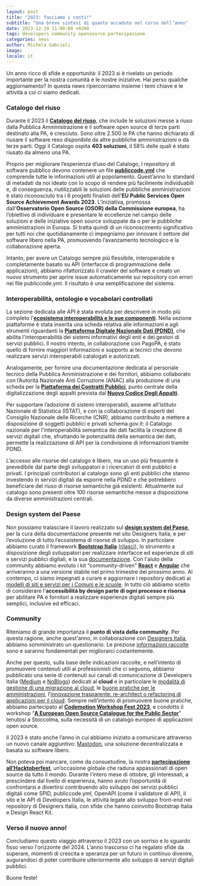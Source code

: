 ```yaml
---
layout: post
title: "2023: facciamo i conti!"
subtitle: "Una breve sintesi di quanto accaduto nel corso dell’anno"
date: 2023-12-19 11:00:00 +0200
tags: developers community opensource partecipazione
categories: news
author: Michela Gabrieli
image:
locale: it
---
```



Un anno ricco di sfide e opportunità: il 2023 si è rivelato un periodo importante per la nostra comunità e le nostre iniziative. Hai perso qualche aggiornamento? In questa news ripercorriamo insieme i temi chiave e le attività a cui ci siamo dedicati. 

### Catalogo del riuso

Durante il 2023 il **[Catalogo del riuso](https://developers.italia.it/it/software)**, che include le soluzioni messe a riuso dalla Pubblica Amministrazione e il software open source di terze parti destinato alla PA, è cresciuto. Sono oltre 2.500 le PA che hanno dichiarato di riusare il software reso disponibile da altre pubbliche amministrazioni o da terze parti. Oggi il Catalogo ospita **403 soluzioni**, il 58% delle quali è stato riusato da almeno una PA.  

Proprio per migliorare l’esperienza d’uso del Catalogo, i repository di software pubblico devono contenere un file **[publiccode.yml](https://docs.italia.it/italia/developers-italia/publiccodeyml/it/master/)** che comprende tutte le informazioni utili al popolamento. Quest’anno lo standard di metadati da noi ideato con lo scopo di rendere più facilmente individuabili e, di conseguenza, riutilizzabili le soluzioni delle pubbliche amministrazioni è stato riconosciuto tra i 6 progetti finalisti dell’**EU Public Services Open Source Achievement Awards 2023**. L’iniziativa, promossa dall’**Osservatorio Open Source (OSOR) della Commissione europea**, ha l’obiettivo di individuare e presentare le eccellenze nel campo delle soluzioni e delle iniziative open source sviluppate da o per le pubbliche amministrazioni in Europa. Si tratta quindi di un riconoscimento significativo per tutti noi che quotidianamente ci impegniamo per innovare il settore del software libero nella PA, promuovendo l’avanzamento tecnologico e la collaborazione aperta. 

Intanto, per avere un Catalogo sempre più flessibile, interoperabile e completamente basato su API (interfacce di programmazione delle applicazioni), abbiamo rifattorizzato il crawler del software e creato un nuovo strumento per aprire issue automaticamente sui repository con errori nei file publiccode.yml. Il risultato è una semplificazione del sistema. 

### Interoperabilità, ontologie e vocabolari controllati 

La sezione dedicata alle API è stata evoluta per descrivere in modo più completo l'**[ecosistema interoperabilità e le sue componenti](https://www.developers.italia.it/it/interoperabilita/)**. Nella sezione piattaforme è stata inserita una scheda relativa alle informazioni e agli strumenti riguardanti la **[Piattaforma Digitale Nazionale Dati (PDND)](https://developers.italia.it/it/pdnd/)**, che abilita l'interoperabilità dei sistemi informativi degli enti e dei gestori di servizi pubblici. Il nostro intento, in collaborazione con PagoPA, è stato quello di fornire maggiori informazioni e supporto ai tecnici che devono realizzare servizi interoperabili catalogati e autorizzati. 

Analogamente, per fornire una documentazione dedicata al personale tecnico della Pubblica Amministrazione e dei fornitori, abbiamo collaborato con l’Autorità Nazionale Anti Corruzione (ANAC) alla produzione di una scheda per la **[Piattaforma dei Contratti Pubblici](https://developers.italia.it/it/piattaforma-contratti-pubblici/)**, punto centrale della digitalizzazione degli appalti prevista dal **[Nuovo Codice Degli Appalti](https://www.normattiva.it/uri-res/N2Ls?urn:nir:stato:decreto.legislativo:2023-03-31;36)**. 

Per supportare l’adozione di sistemi interoperabili, assieme all’Istituto Nazionale di Statistica (ISTAT), e con la collaborazione di esperti del Consiglio Nazionale delle Ricerche (CNR), abbiamo contribuito a mettere a disposizione di soggetti pubblici e privati schema.gov.it: il Catalogo nazionale per l'interoperabilità semantica dei dati facilita la creazione di servizi digitali che, sfruttando le potenzialità della semantica dei dati, permette la realizzazione di API per la condivisione di informazioni tramite PDND. 

L’accesso alle risorse del catalogo è libero, ma un uso più frequente è prevedibile dal parte degli sviluppatori e i ricercatori di enti pubblici e privati. I principali contributori al catalogo sono gli enti pubblici che stanno investendo in servizi digitali da esporre nella PDND e che potrebbero beneficiare del riuso di risorse semantiche già esistenti. Attualmente sul catalogo sono presenti oltre 100 risorse semantiche messe a disposizione da diverse amministrazioni centrali.

### Design system del Paese

Non possiamo tralasciare il lavoro realizzato sul **[design system del Paese](https://designers.italia.it/design-system/come-iniziare/)**, per la cura della documentazione presente nel sito Designers Italia, e per l’evoluzione di tutto l’ecosistema di risorse di sviluppo. In particolare abbiamo curato il framework **[Bootstrap Italia](https://github.com/italia/bootstrap-italia)** ([rilasci](https://github.com/italia/bootstrap-italia/releases)), lo strumento a disposizione degli sviluppatori per realizzare interfacce ed esperienze di siti e servizi pubblici digitali, e la sua [documentazione](https://italia.github.io/bootstrap-italia/). Con l'aiuto della community abbiamo evoluto i kit “community-driven” **[React](https://github.com/italia/design-react-kit)** e **[Angular](https://github.com/italia/design-angular-kit/)** che arriveranno a una versione stabile nel primo trimestre del prossimo anno. Al contempo, ci siamo impegnati a curare e aggiornare i repository dedicati ai [modelli di siti e servizi per i Comuni e le scuole](https://designers.italia.it/modelli/). In tutto ciò abbiamo scelto di considerare l'**accessibilità by design parte di ogni processo e risorsa** per abilitare PA e fornitori a realizzare esperienze digitali sempre più semplici, inclusive ed efficaci. 

### Community 

Riteniamo di grande importanza il **punto di vista della community**. Per questa ragione, anche quest'anno, in collaborazione con [Designers Italia](https://designers.italia.it/), abbiamo somministrato un questionario. Le preziose [informazioni raccolte](https://developers.italia.it/it/news/2023/07/11/come-cambia-la-community-di-developers-italia-e-designers-italia) sono e saranno fondamentali per migliorarci costantemente. 

Anche per questo, sulla base delle indicazioni raccolte, e nell’intento di promuovere contenuti utili ai professionisti che ci seguono, abbiamo pubblicato una serie di contenuti sui canali di comunicazione di Developers Italia ([Medium](https://medium.com/developers-italia) e [NoBlogo](https://noblogo.org/developers-italia/)) dedicati al **cloud** e in particolare le [modalità di gestione di una migrazione al cloud](https://medium.com/developers-italia/come-gestire-una-migrazione-al-cloud-d8b7820177a8), le [buone pratiche per le amministrazioni](https://medium.com/developers-italia/la-responsabilit%C3%A0-ai-tempi-del-cloud-buone-pratiche-per-le-amministrazioni-ed42b30fcb4b), l’[innovazione trasparente: re-architect o refactoring di applicazioni per il cloud](https://medium.com/developers-italia/linnovazione-trasparente-re-architect-o-refactoring-di-applicazioni-per-il-cloud-c94f53df1c8d). Sempre nell’intento di promuovere buone pratiche, abbiamo partecipato al **[Codemotion Workshop Fest 2023](https://developers.italia.it/it/news/2023/03/21/Codemodio-WS-Fest-Guida-galattica-per-maintainer)**, e condotto il workshop “**[A European Open Source Catalogue for the Public Sector](https://developers.italia.it/it/news/2023/05/29/developers-italia-a-stoccolma-punto-futuro-digitale-europa)**” tenutosi a Stoccolma, sulla necessità di un catalogo europeo di applicazioni open source. 

Il 2023 è stato anche l’anno in cui abbiamo iniziato a comunicare attraverso un nuovo canale aggiuntivo: [Mastodon](https://mastodon.uno/@developersITA), una soluzione decentralizzata e basata su software libero. 

Non poteva poi mancare, come da consuetudine, la nostra **[partecipazione all’Hacktoberfest](https://developers.italia.it/it/news/2023/10/12/hacktoberfest-2023)**, un’occasione globale che raduna appassionati di open source da tutto il mondo. Durante l’intero mese di ottobre, gli interessati, a prescindere dal livello di esperienza, hanno avuto l’opportunità di confrontarsi e divertirsi contribuendo allo sviluppo dei servizi pubblici digitali come SPID, publiccode.yml, OpenAPI (come il validatore di API), il sito e le API di Developers Italia, le attività legate allo sviluppo front-end nei repository di Designers Italia, con sfide che hanno coinvolto Bootstrap Italia e Design React Kit. 

### Verso il nuovo anno!

Concludiamo questo viaggio attraverso il 2023 con un sorriso e lo sguardo fisso verso l'orizzonte del 2024. L'anno trascorso ci ha regalato sfide da superare, momenti di crescita e speranza per un futuro in continuo divenire, augurandoci di poter contribuire ulteriormente allo sviluppo di servizi digitali pubblici. 

Buone feste! 